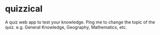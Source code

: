 # quizzical
A quiz web app to test your knowledge.
Ping me to change the topic of the quiz. e.g. General Knowledge, Geography, Mathematics, etc.
